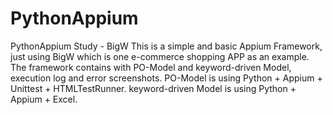 # PythonAppium
 PythonAppium Study - BigW
 This is a simple and basic Appium Framework, just using BigW which is one e-commerce shopping APP as an example.
 The framework contains with PO-Model and keyword-driven Model, execution log and error screenshots.
 PO-Model is using  Python + Appium + Unittest + HTMLTestRunner.
 keyword-driven Model is using Python + Appium + Excel.
 
